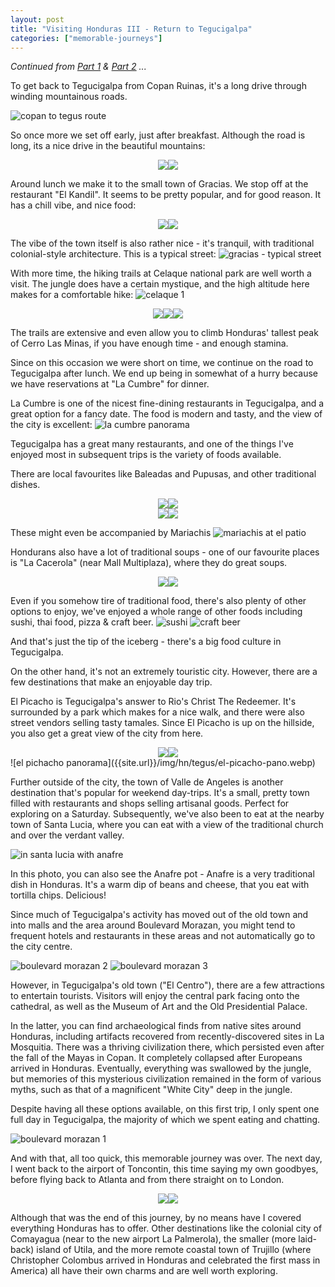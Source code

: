 ```yaml
---
layout: post
title: "Visiting Honduras III - Return to Tegucigalpa"
categories: ["memorable-journeys"]
---
```


*Continued from [Part 1]({{site.url}}/2021/09/11/honduras-trip-1) & [Part 2]({{site.url}}/2021/10/17/honduras-trip-pt2) ...*

To get back to Tegucigalpa from Copan Ruinas, it's a long drive through winding mountainous roads. 

![copan to tegus route]({{site.url}}/img/hn/tegus/route-copan-tegus.webp)

So once more we set off early, just after breakfast. Although the road is long, its a nice drive in the beautiful mountains:

<div style="display: flex; justify-content: center; width: 96%; margin-left: auto; margin-right: auto">
<img class="inlineimg" src="{{site.url}}/img/hn/tegus/gracias-road-1.webp" style="max-width: 49%"/>
<img class="inlineimg" src="{{site.url}}/img/hn/tegus/gracias-road-2.webp" style="max-width: 49%"/>
</div>

Around lunch we make it to the small town of Gracias. We stop off at the restaurant "El Kandil". It seems to be pretty popular, and for good reason. It has a chill vibe, and nice food:

<div style="display: flex; justify-content: center; width: 96%; margin-left: auto; margin-right: auto">
<img class="inlineimg" src="{{site.url}}/img/hn/tegus/el-kandil-1.webp" style="max-width: 42%"/>
<img class="inlineimg" src="{{site.url}}/img/hn/tegus/el-kandil-2.webp" style="max-width: 57%"/>
</div>

The vibe of the town itself is also rather nice - it's tranquil, with traditional colonial-style architecture. This is a typical street:
![gracias - typical street]({{site.url}}/img/hn/tegus/gracias-street.webp)

With more time, the hiking trails at Celaque national park are well worth a visit. The jungle does have a certain mystique, and the high altitude here makes for a comfortable hike:
![celaque 1]({{site.url}}/img/hn/tegus/celaque-1.webp)
<div style="display: flex; justify-content: center; width: 96%; margin-left: auto; margin-right: auto">
<img class="inlineimg" src="{{site.url}}/img/hn/tegus/celaque-2.webp" style="max-width: 32%"/>
<img class="inlineimg" src="{{site.url}}/img/hn/tegus/celaque-3.webp" style="max-width: 32%"/>
<img class="inlineimg" src="{{site.url}}/img/hn/tegus/celaque-4.webp" style="max-width: 32%"/>
</div>

The trails are extensive and even allow you to climb Honduras' tallest peak of Cerro Las Minas, if you have enough time - and enough stamina.

Since on this occasion we were short on time, we continue on the road to Tegucigalpa after lunch. We end up being in somewhat of a hurry because we have reservations at "La Cumbre" for dinner.

La Cumbre is one of the nicest fine-dining restaurants in Tegucigalpa, and a great option for a fancy date. The food is modern and tasty, and the view of the city is excellent:
![la cumbre panorama]({{site.url}}/img/hn/tegus/la-cumbre-pano.webp)

Tegucigalpa has a great many restaurants, and one of the things I've enjoyed most in subsequent trips is the variety of foods available.

There are local favourites like Baleadas and Pupusas, and other traditional dishes.
<div style="display: flex; justify-content: center; width: 96%; margin-left: auto; margin-right: auto">
<img class="inlineimg" src="{{site.url}}/img/hn/tegus/pupusas.webp" style="max-width: 49%"/>
<img class="inlineimg" src="{{site.url}}/img/hn/tegus/coco-baleadas.webp" style="max-width: 49%"/>
</div>
<div style="display: flex; justify-content: center; width: 96%; margin-left: auto; margin-right: auto">
<img class="inlineimg" src="{{site.url}}/img/hn/tegus/tajadas-dish.webp" style="max-width: 36%"/>
<img class="inlineimg" src="{{site.url}}/img/hn/tegus/el-patio-1.webp" style="max-width: 63%"/>
</div>

These might even be accompanied by Mariachis
![mariachis at el patio]({{site.url}}/img/hn/tegus/el-patio-mariachis.gif)

Hondurans also have a lot of traditional soups - one of our favourite places is "La Cacerola" (near Mall Multiplaza), where they do great soups.

<div style="display: flex; justify-content: center; width: 96%; margin-left: auto; margin-right: auto">
<img class="inlineimg" src="{{site.url}}/img/hn/tegus/cacerola-1.webp" style="max-width: 34%"/>
<img class="inlineimg" src="{{site.url}}/img/hn/tegus/cacerola-2.webp" style="max-width: 64%"/>
</div>

Even if you somehow tire of traditional food, there's also plenty of other options to enjoy, we've enjoyed a whole range of other foods including sushi, thai food, pizza & craft beer.
![sushi]({{site.url}}/img/hn/tegus/sushi.webp)
![craft beer]({{site.url}}/img/hn/tegus/craft-beer.webp)

And that's just the tip of the iceberg - there's a big food culture in Tegucigalpa.

On the other hand, it's not an extremely touristic city. However, there are a few destinations that make an enjoyable day trip.

El Picacho is Tegucigalpa's answer to Rio's Christ The Redeemer. It's surrounded by a park which makes for a nice walk, and there were also street vendors selling tasty tamales. Since El Picacho is up on the hillside, you also get a great view of the city from here.

<div style="display: flex; justify-content: center; width: 96%; margin-left: auto; margin-right: auto">
<img class="inlineimg" src="{{site.url}}/img/hn/tegus/el-picacho-1.webp" style="max-width: 49%"/>
<img class="inlineimg" src="{{site.url}}/img/hn/tegus/el-picacho-2.webp" style="max-width: 49%"/>
</div>
![el pichacho panorama]({{site.url}}/img/hn/tegus/el-picacho-pano.webp)



Further outside of the city, the town of Valle de Angeles is another destination that's popular for weekend day-trips. It's a small, pretty town filled with restaurants and shops selling artisanal goods. Perfect for exploring on a Saturday. Subsequently, we've also been to eat at the nearby town of Santa Lucia, where you can eat with a view of the traditional church and over the verdant valley.

![in santa lucia with anafre]({{site.url}}/img/hn/tegus/santa-lucia-anafre.webp)

In this photo, you can also see the Anafre pot - Anafre is a very traditional dish in Honduras. It's a warm dip of beans and cheese, that you eat with tortilla chips. Delicious!

Since much of Tegucigalpa's activity has moved out of the old town and into malls and the area around Boulevard Morazan, you might tend to frequent hotels and restaurants in these areas and not automatically go to the city centre. 

![boulevard morazan 2]({{site.url}}/img/hn/tegus/boulevard-morazan-2.webp)
![boulevard morazan 3]({{site.url}}/img/hn/tegus/boulevard-morazan-3.webp)

However, in Tegucigalpa's old town ("El Centro"), there are a few attractions to entertain tourists. Visitors will enjoy the central park facing onto the cathedral, as well as the Museum of Art and the Old Presidential Palace.

In the latter, you can find archaeological finds from native sites around Honduras, including artifacts recovered from recently-discovered sites in La Mosquitia. There was a thriving civilization there, which persisted even after the fall of the Mayas in Copan. It completely collapsed after Europeans arrived in Honduras. Eventually, everything was swallowed by the jungle, but memories of this mysterious civilization remained in the form of various myths, such as that of a magnificent "White City" deep in the jungle.

Despite having all these options available, on this first trip, I only spent one full day in Tegucigalpa, the majority of which we spent eating and chatting.

![boulevard morazan 1]({{site.url}}/img/hn/tegus/boulevard-morazan-1.webp)

And with that, all too quick, this memorable journey was over. The next day, I went back to the airport of Toncontin, this time saying my own goodbyes, before flying back to Atlanta and from there straight on to London.

<div style="display: flex; justify-content: center; width: 96%; margin-left: auto; margin-right: auto">
<img class="inlineimg" src="{{site.url}}/img/hn/tegus/plane-atl.webp" style="max-width: 39%"/>
<img class="inlineimg" src="{{site.url}}/img/hn/tegus/london-aerial.webp" style="max-width: 59%"/>
</div>

Although that was the end of this journey, by no means have I covered everything Honduras has to offer. Other destinations like the colonial city of Comayagua (near to the new airport La Palmerola), the smaller (more laid-back) island of Utila, and the more remote coastal town of Trujillo (where Christopher Colombus arrived in Honduras and celebrated the first mass in America) all have their own charms and are well worth exploring.


